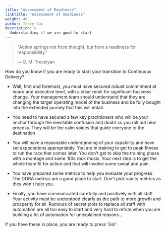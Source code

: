 ```yaml
---
title: "Assessment of Readiness"
linkTitle: "Assessment of Readiness"
weight: 40
author: Terry Cox
description: >
  Understanding if we are good to start
---
```


> "Action springs not from thought, but from a readiness for responsibility."
>
>    — G. M. Trevelyan

How do you know if you are ready to start your transition to Continuous Delivery?

- Well, first and foremost, you must have secured robust commitment at board and executive level, with a clear remit for significant business change. Your management team should understand that they are changing the target operating model of the business and be fully bought into the extended journey that this will entail.

- You need to have secured a few key practitioners who will be your anchor through the inevitable confusion and doubt as you roll out new process. They will be the calm voices that guide everyone to the destination.

- You will have a reasonable understanding of your capability and have set expectations appropriately. You are in training to get to peak fitness to run the race that comes later. You don't get to skip the training phase with a montage and some '80s rock music. Your next step is to get the whole team fit for action and that will involve some sweat and pain.

- You have prepared some metrics to help you evaluate your progress. The DORA metrics are a good place to start. Don't pick vanity metrics as they won't help you.

- Finally, you have communicated carefully and positively with all staff. Your activity must be understood clearly as the path to more growth and prosperity for all. Rumours of secret plots to replace all staff with automation are all too easy to start and very hard to refute when you are building a lot of automation for unexplained reasons...

If you have these in place, you are ready to press 'Go!'